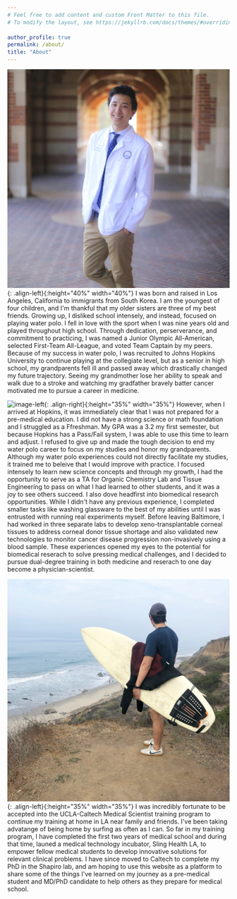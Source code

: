 ```yaml
---
# Feel free to add content and custom Front Matter to this file.
# To modify the layout, see https://jekyllrb.com/docs/themes/#overriding-theme-defaults

author_profile: true
permalink: /about/
title: "About"
---
```

![image-left](/assets/images/whitecoat2.jpg){: .align-left}{:height="40%" width="40%"}
I was born and raised in Los Angeles, California to immigrants from South Korea. I am the youngest of four children, and I'm thankful that my older sisters are three of my best friends. Growing up, I disliked school intensely, and instead, focused on playing water polo. I fell in love with the sport when I was nine years old and played throughout high school. Through dedication, perserverance, and commitment to practicing, I was named a Junior Olympic All-American, selected First-Team All-League, and voted Team Captain by my peers. Because of my success in water polo, I was recruited to Johns Hopkins University to continue playing at the collegiate level, but as a senior in high school, my grandparents fell ill and passed away which drastically changed my future trajectory. Seeing my grandmother lose her ability to speak and walk due to a stroke and watching my gradfather bravely batter cancer motivated me to pursue a career in medicine. 

![image-left](/assets/images/finn2.jpg){: .align-right}{:height="35%" width="35%"}
However, when I arrived at Hopkins, it was immediately clear that I was not prepared for a pre-medical education. I did not have a strong science or math foundation and I struggled as a Ffreshman. My GPA was a 3.2 my first semester, but because Hopkins has a Pass/Fail system, I was able to use this time to learn and adjust. I refused to give up and made the tough decision to end my water polo career to focus on my studies and honor my grandparents. Although my water polo experiences could not directly facilitate my studies, it trained me to beleive that I would improve with practice. I focused intensely to learn new science concepts and through my growth, I had the opportunity to serve as a TA for Organic Chemistry Lab and Tissue Engineering to pass on what I had learned to other students, and it was a joy to see others succeed. I also dove headfirst into biomedical research opportunities. While I didn't have any previous experience, I completed smaller tasks like washing glassware to the best of my abilities until I was entrusted with running real experiments myself. Before leaving Baltimore, I had worked in three separate labs to develop xeno-transplantable corneal tissues to address corneal donor tissue shortage and also validated new technologies to monitor cancer disease progression non-invasively using a blood sample. These experiences opened my eyes to the potential for biomedical reserach to solve pressing medical challenges, and I decided to pursue dual-degree training in both medicine and reserach to one day become a physician-scientist. 

![image-left](/assets/images/surfing.jpg){: .align-left}{:height="35%" width="35%"}
I was incredibly fortunate to be accepted into the UCLA-Caltech Medical Scientist training program to continue my training at home in LA near family and friends. I've been taking advatange of being home by surfing as often as I can. So far in my training program, I have completed the first two years of medical school and during that time, launed a medical technology incubator, Sling Health LA, to empower fellow medical students to develop innovative solutions for relevant clinical problems. I have since moved to Caltech to complete my PhD in the Shapiro lab, and am hoping to use this website as a platform to share some of the things I've learned on my journey as a pre-medical student and MD/PhD candidate to help others as they prepare for medical school. 